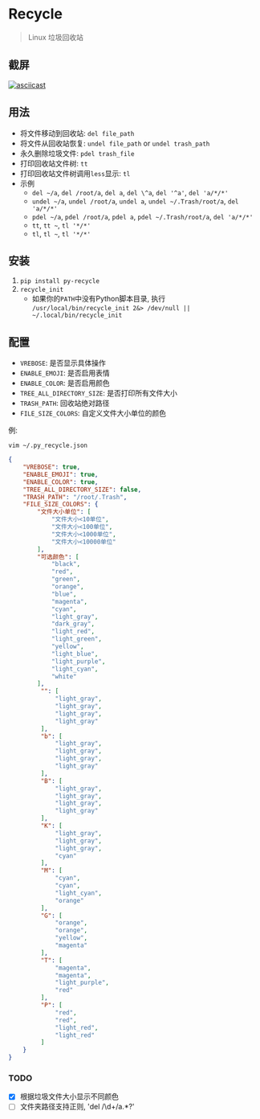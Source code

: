 # Recycle
> Linux 垃圾回收站

## 截屏
[![asciicast](https://asciinema.org/a/435392.svg)](https://asciinema.org/a/435392)


## 用法
- 将文件移动到回收站: `del file_path`
- 将文件从回收站恢复: `undel file_path` or `undel trash_path`
- 永久删除垃圾文件: `pdel trash_file`
- 打印回收站文件树: `tt`
- 打印回收站文件树调用`less`显示: `tl`
- 示例
    - `del ~/a`, `del /root/a`, `del a`, `del \^a`, `del '^a'`, `del 'a/*/*'`
    - `undel ~/a`, `undel /root/a`, `undel a`, `undel ~/.Trash/root/a`, `del 'a/*/*'`
    - `pdel ~/a`, `pdel /root/a`, `pdel a`, `pdel ~/.Trash/root/a`, `del 'a/*/*'`
    - `tt`, `tt ~`, `tl '*/*'` 
    - `tl`, `tl ~`, `tl '*/*'` 

## 安装
1. `pip install py-recycle`
2. `recycle_init`
    - 如果你的`PATH`中没有Python脚本目录, 执行 `/usr/local/bin/recycle_init 2&> /dev/null || ~/.local/bin/recycle_init`

## 配置
- `VREBOSE`: 是否显示具体操作
- `ENABLE_EMOJI`: 是否启用表情
- `ENABLE_COLOR`: 是否启用颜色
- `TREE_ALL_DIRECTORY_SIZE`: 是否打印所有文件大小
- `TRASH_PATH`: 回收站绝对路径
- `FILE_SIZE_COLORS`: 自定义文件大小单位的颜色

例:

`vim ~/.py_recycle.json`

```Json
{
    "VREBOSE": true,
    "ENABLE_EMOJI": true,
    "ENABLE_COLOR": true,
    "TREE_ALL_DIRECTORY_SIZE": false,
    "TRASH_PATH": "/root/.Trash",
    "FILE_SIZE_COLORS": {
        "文件大小单位": [
            "文件大小<10单位",
            "文件大小<100单位",
            "文件大小<1000单位",
            "文件大小<10000单位"
        ],
        "可选颜色": [
            "black",
            "red",
            "green",
            "orange",
            "blue",
            "magenta",
            "cyan",
            "light_gray",
            "dark_gray",
            "light_red",
            "light_green",
            "yellow",
            "light_blue",
            "light_purple",
            "light_cyan",
            "white"
        ],
         "": [
             "light_gray",
             "light_gray",
             "light_gray",
             "light_gray"
         ],
         "b": [
             "light_gray",
             "light_gray",
             "light_gray",
             "light_gray"
         ],
         "B": [
             "light_gray",
             "light_gray",
             "light_gray",
             "light_gray"
         ],
         "K": [
             "light_gray",
             "light_gray",
             "light_gray",
             "cyan"
         ],
         "M": [
             "cyan",
             "cyan",
             "light_cyan",
             "orange"
         ],
         "G": [
             "orange",
             "orange",
             "yellow",
             "magenta"
         ],
         "T": [
             "magenta",
             "magenta",
             "light_purple",
             "red"
         ],
         "P": [
             "red",
             "red",
             "light_red",
             "light_red"
         ]
    }
}
```

### TODO
- [X] 根据垃圾文件大小显示不同颜色
- [ ] 文件夹路径支持正则, 'del /\d+/a.*?'
